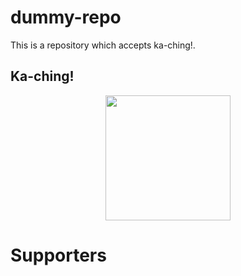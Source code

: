 # dummy-repo
This is a repository which accepts ka-ching!.

## Ka-ching!

<p align="center">
									  			<a href="https://razorpay.webug.space/kunaltawatia/dummy-repo"><img src="https://i.imgur.com/ihTLDXK.jpeg" width="200"/></a>
											</p>

# Supporters
